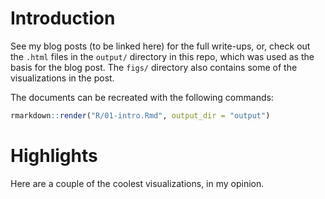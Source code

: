 
Introduction
============

See my blog posts (to be linked here) for the full write-ups, or, check out the `.html` files in the `output/` directory in this repo, which was used as the basis for the blog post. The `figs/` directory also contains some of the visualizations in the post.

The documents can be recreated with the following commands:

``` r
rmarkdown::render("R/01-intro.Rmd", output_dir = "output")
```

Highlights
==========

Here are a couple of the coolest visualizations, in my opinion.
